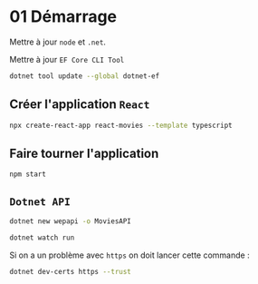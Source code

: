 # 01 Démarrage

Mettre à jour `node` et `.net`.

Mettre à jour `EF Core CLI Tool`

```bash
dotnet tool update --global dotnet-ef
```



## Créer l'application `React`

```bash
npx create-react-app react-movies --template typescript
```



## Faire tourner l'application

```bash
npm start
```



## `Dotnet API`

```bash
dotnet new wepapi -o MoviesAPI
```

```bash
dotnet watch run
```

Si on a un problème avec `https` on doit lancer cette commande :

```bash
dotnet dev-certs https --trust
```

